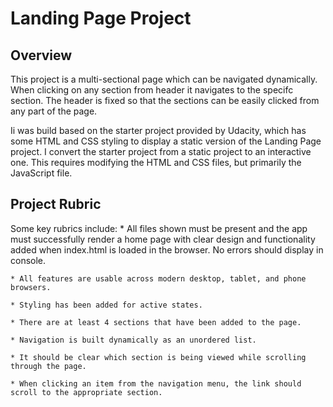 # Landing Page Project

## Overview

This project is a multi-sectional page which can be navigated dynamically. When clicking on any section from header it navigates to the specifc section. The header is fixed so that the sections can be easily clicked from any part of the page.

Ii was build based on the starter project provided by Udacity, which has some HTML and CSS styling to display a static version of the Landing Page project. I convert the starter project from a static project to an interactive one. This requires modifying the HTML and CSS files, but primarily the JavaScript file.


## Project Rubric
Some key rubrics include:
    * All files shown must be present and the app must successfully render a home page with clear design and functionality added when index.html is loaded in the browser. No errors should display in console.
    
    * All features are usable across modern desktop, tablet, and phone  browsers.
    
    * Styling has been added for active states.
    
    * There are at least 4 sections that have been added to the page.
    
    * Navigation is built dynamically as an unordered list.
    
    * It should be clear which section is being viewed while scrolling through the page.
    
    * When clicking an item from the navigation menu, the link should scroll to the appropriate section.
